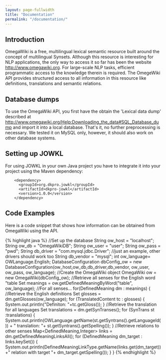 ```yaml
---
layout: page-fullwidth
title: "Documentation"
permalink: "/documentation/"
---
```


Introduction
------------

OmegaWiki is a free, multilingual lexical semantic resource built around the concept of multilingual Synsets. Although this resource is interesting for NLP applications, the only way to access it so far has been the website <http://www.omegawiki.org>. For large-scale NLP tasks, efficient programmatic access to the knowledge therein is required. The OmegeWiki API provides structured access to all information in this resource like definitions, translations and semantic relations.

Database dumps
--------------

To use the OmegaWiki API, you first have the obtain the 'Lexical data dump' described at <http://www.omegawiki.org/Help:Downloading_the_data#SQL_Database_dump> and import it into a local database. That's it, no further preprocessing is necessary. We tested it on MySQL only, however, it should also work on other database systems.

Setting up JOWKL
----------------

For using JOWKL in your own Java project you have to integrate it into your project using the Maven dependency:

		<dependency>
		  <groupId>org.dkpro.jowkl</groupId>
		  <artifactId>dkpro-jowkl</artifactId>
		  <version>1.0.0</version>
		</dependency>


Code Examples
-------------

Here is a code snippet that shows how information can be obtained from OmegaWiki using the API.

{% highlight java %}
	//Set up the database
	String ow_host = "localhost";
	String ow_db = "OmegaWikiDB";
	String ow_user = "user";
	String ow_pass = "pwd";
	String db_driver = "com.mysql.jdbc.Driver"; //just an example, other drivers should work too
	String db_vendor = "mysql";
	int ow_language= OWLanguage.English;
	DatabaseConfiguration dbConfig_ow = new DatabaseConfiguration(ow_host,ow_db,db_driver,db_vendor, ow_user, ow_pass, ow_language);
	//Create the OmegaWiki object
	OmegaWiki ow = new OmegaWiki(dbConfig_ow);
	//Retrieve all senses for the English word "table
	Set<DefinedMeaning> meanings = ow.getDefinedMeaningByWord("table", ow_language);
	//For all senses...
	for(DefinedMeaning dm : meanings)
	{
		//Retrieve the English definitions
		Set<TranslatedContent> glosses = dm.getGlosses(ow_language);
		for (TranslatedContent tc : glosses)
		{
			System.out.println("Definiton: "+tc.getGloss());
		}
		//Retrieve the translation for all languages
		Set<SynTrans> translations = dm.getSynTranses();
		for (SynTrans st :translations)
		{
			System.out.println(OWLanguage.getName(st.getSyntrans().getLanguageId()) + " translation: "+ st.getSyntrans().getSpelling());
		}
		//Retrieve relations to other senses
		Map<DefinedMeaning,Integer> links = dm.getDefinedMeaningLinksAll();
		for (DefinedMeaning dm_target : links.keySet())
		{
			System.out.println(DefinedMeaningLinkType.getName(links.get(dm_target))+" relation with target "+ dm_target.getSpelling());
		}
	}
{% endhighlight %}
